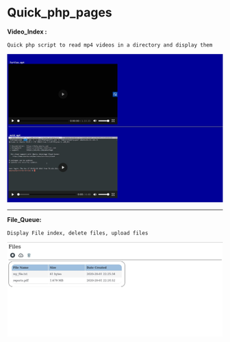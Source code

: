 
# Quick_php_pages

**Video_Index :** 

    Quick php script to read mp4 videos in a directory and display them

![video_index](https://raw.githubusercontent.com/Jtaylorthegreat/Quick_php_pages/master/screenshots/video_index.jpg)<br><hr>
**File_Queue:**

    Display File index, delete files, upload files
![file_queue](https://raw.githubusercontent.com/Jtaylorthegreat/Quick_php_pages/master/screenshots/File_queue.jpg)

